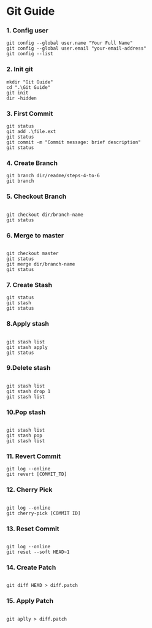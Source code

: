 # Git Guide

### 1. Config user
```
git config --global user.name "Your Full Name"
git config --global user.email "your-email-address"
git config --list
```

### 2. Init git
```
mkdir "Git Guide"
cd ".\Git Guide"
git init
dir -hidden
```

### 3. First Commit
```
git status
git add .\file.ext
git status
git commit -m "Commit message: brief description"
git status
```


### 4. Create Branch
```
git branch dir/readme/steps-4-to-6
git branch

```

### 5. Checkout Branch
```

git checkout dir/branch-name
git status

```

### 6. Merge to master
```

git checkout master
git status
git merge dir/branch-name
git status
```

### 7. Create Stash
```
git status
git stash
git status
```

### 8.Apply stash
```

git stash list
git stash apply
git status
```

### 9.Delete stash
```

git stash list
git stash drop 1
git stash list

```

### 10.Pop stash
```

git stash list
git stash pop
git stash list

```

### 11. Revert Commit
```
git log --online
git revert [COMMIT_TD]

``` 

### 12. Cherry Pick
```

git log --online
git cherry-pick [COMMIT ID]

```

### 13. Reset Commit
```

git log --online
git reset --soft HEAD~1
```

### 14. Create Patch
```

git diff HEAD > diff.patch

```

### 15. Apply Patch
```

git aplly > diff.patch

```
